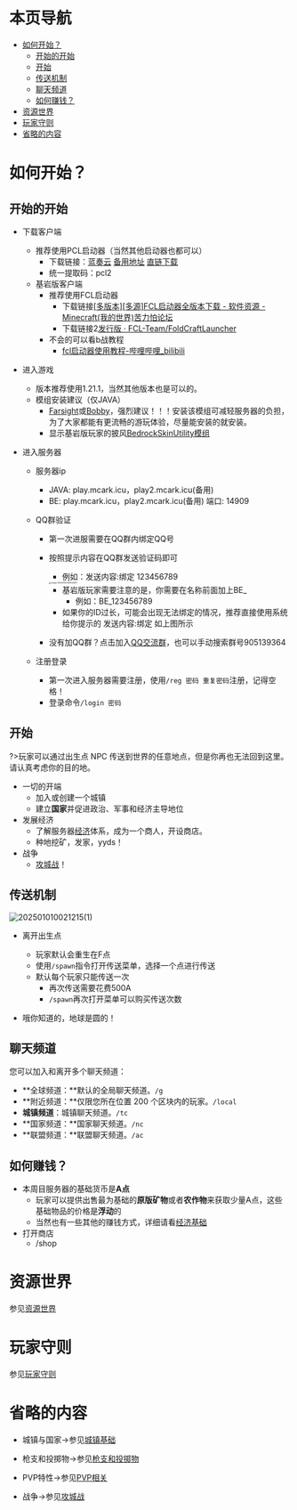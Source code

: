 # 本页导航

- [如何开始？](#如何开始？)
  - [开始的开始](#开始的开始)
  - [开始](#开始)
  - [传送机制](#传送机制)
  - [聊天频道](#聊天频道)
  - [如何赚钱？](#如何赚钱？)
- [资源世界](#资源世界)
- [玩家守则](#玩家守则)
- [省略的内容](#省略的内容)

# 如何开始？

## 开始的开始

- 下载客户端
  - 推荐使用PCL启动器（当然其他启动器也都可以）
    - 下载链接：[蓝奏云](https://ltcat.lanzouv.com/b0aj6gsid) [备用地址](https://cloud.yvmou.cn/s/D1Fr) [直链下载](https://cdn.yvmou.cn/pcl2.zip)
    - 统一提取码：pcl2
  - 基岩版客户端
    - 推荐使用FCL启动器
      - 下载链接[[多版本\][多源]FCL启动器全版本下载 - 软件资源 - Minecraft(我的世界)苦力怕论坛](https://klpbbs.com/thread-147627-1-1.html)
      - 下载链接2[发行版 · FCL-Team/FoldCraftLauncher](https://github.com/FCL-Team/FoldCraftLauncher/releases)
    - 不会的可以看b战教程
      - [fcl启动器使用教程-哔哩哔哩_bilibili](https://search.bilibili.com/all?keyword=fcl启动器使用教程&from_source=webtop_search&spm_id_from=333.1007&search_source=5)
  
- 进入游戏
  - 版本推荐使用1.21.1，当然其他版本也是可以的。
  - 模组安装建议（仅JAVA）
    - [Farsight](https://www.mcmod.cn/class/5224.html#google_vignette)或[Bobby](https://www.mcmod.cn/class/5291.html)，强烈建议！！！安装该模组可减轻服务器的负担，为了大家都能有更流畅的游玩体验，尽量能安装的就安装。
    - 显示基岩版玩家的披风[BedrockSkinUtility模组](https://github.com/Camotoy/BedrockSkinUtility)
  
- 进入服务器
  - 服务器ip
    - JAVA: play.mcark.icu，play2.mcark.icu(备用)
    - BE:     play.mcark.icu，play2.mcark.icu(备用) 端口: 14909
    
  - QQ群验证
    - 第一次进服需要在QQ群内绑定QQ号
    - 按照提示内容在QQ群发送验证码即可
      - 例如：发送内容:绑定 123456789
  
      <img src="https://img-cdn.yvmou.cn/pigo/202501201409077.png" alt="image-20250120140945937" style="zoom: 25%;" />
  
      - 基岩版玩家需要注意的是，你需要在名称前面加上BE_
        - 例如：BE_123456789
      - 如果你的ID过长，可能会出现无法绑定的情况，推荐直接使用系统给你提示的 发送内容:绑定 <id>如上图所示
    - 没有加QQ群？点击加入[QQ交流群](https://qm.qq.com/q/4RlXpBdwAM)，也可以手动搜索群号905139364
    
  - 注册登录
    - 第一次进入服务器需要注册，使用`/reg 密码 重复密码`注册，记得空格！
    - 登录命令`/login 密码`

## 开始

?>玩家可以通过出生点 NPC 传送到世界的任意地点，但是你再也无法回到这里。请认真考虑你的目的地。

- 一切的开端
  - 加入或创建一个城镇
  - 建立**国家**并促进政治、军事和经济主导地位
- 发展经济
  - 了解服务器[经济](/教程/经济.md)体系，成为一个商人，开设商店。
  - 种地挖矿，发家，yyds！
- 战争
  - [攻城战](/教程/攻城战.md)！

## 传送机制

![202501010021215(1)](https://img-cdn.yvmou.cn/pigo/202501021706035.png)

- 离开出生点
  - 玩家默认会重生在F点
  - 使用`/spawn`指令打开传送菜单，选择一个点进行传送
  - 默认每个玩家只能传送一次
    - 再次传送需要花费500A
    - `/spawn`再次打开菜单可以购买传送次数
  
- 哦你知道的，地球是圆的！

## 聊天频道

您可以加入和离开多个聊天频道：

- **全球频道：**默认的全局聊天频道。`/g`
- **附近频道：**仅限您所在位置 200 个区块内的玩家。`/local`
- **城镇频道**：城镇聊天频道。`/tc`
- **国家频道：**国家聊天频道。`/nc`
- **联盟频道：**联盟聊天频道。`/ac`

## 如何赚钱？

- 本周目服务器的基础货币是**A点**
  - 玩家可以提供出售最为基础的**原版矿物**或者**农作物**来获取少量A点，这些基础物品的价格是**浮动**的
  - 当然也有一些其他的赚钱方式，详细请看[经济基础](/教程/经济.md)
- 打开商店
  - /shop


# 资源世界

参见[资源世界](/教程/有趣的百科/有趣的玩法#资源世界)

# 玩家守则

参见[玩家守则](/玩家守则.md)

# 省略的内容

- 城镇与国家->参见[城镇基础](/教程/城镇/城镇基础.md)

- 枪支和投掷物->参见[枪支和投掷物](教程/枪支和投掷物.md)

- PVP特性->参见[PVP相关](/教程/有趣的百科/有趣的特性#PVP相关)
- 战争->参见[攻城战](/教程/攻城战.md)





